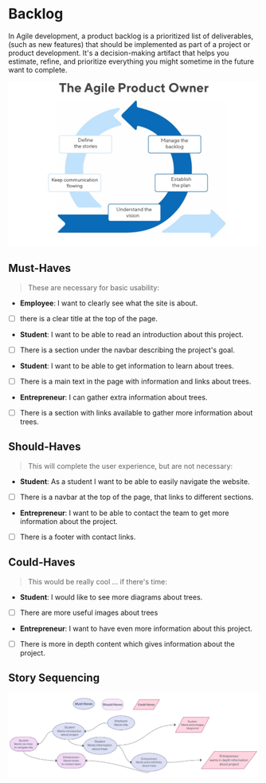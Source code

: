 # Backlog

In Agile development, a product backlog is a prioritized list of deliverables,
(such as new features) that should be implemented as part of a project or
product development. It's a decision-making artifact that helps you estimate,
refine, and prioritize everything you might sometime in the future want to
complete.

![agile](../images/agile.jpg)

## Must-Haves

> These are necessary for basic usability:

- **Employee**: I want to clearly see what the site is about.

- [ ] there is a clear title at the top of the page.

- **Student**: I want to be able to read an introduction about this project.

- [ ] There is a section under the navbar describing the project's goal.

- **Student**: I want to be able to get information to learn about trees.

- [ ] There is a main text in the page with information and links about trees.

- **Entrepreneur**: I can gather extra information about trees.

- [ ] There is a section with links available to gather more information about
      trees.

## Should-Haves

> This will complete the user experience, but are not necessary:

- **Student**: As a student I want to be able to easily navigate the website.

- [ ] There is a navbar at the top of the page, that links to different
      sections.

- **Entrepreneur**: I want to be able to contact the team to get more
  information about the project.

- [ ] There is a footer with contact links.

## Could-Haves

> This would be really cool ... if there's time:

- **Student**: I would like to see more diagrams about trees.

-[ ] There are more useful images about trees

- **Entrepreneur**: I want to have even more information about this project.

- [ ] There is more in depth content which gives information about the project.

## Story Sequencing

![users-story-graph](../images/backlog.jpg)
